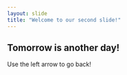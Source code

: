 ```yaml
---
layout: slide
title: "Welcome to our second slide!"
---
```

## Tomorrow is another day!
Use the left arrow to go back!
